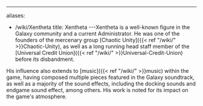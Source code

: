 ---
aliases:
- /wiki/Xentheta
title: Xentheta
---Xentheta is a well-known figure in the Galaxy community and a current Administrator. He was one of the founders of the mercenary group [Chaotic Unity]({{< ref "/wiki/" >}}Chaotic-Unity), as well as a long running head staff member of the [Universal Credit Union]({{< ref "/wiki/" >}}Universal-Credit-Union) before its disbandment.

His influence also extends to [music]({{< ref "/wiki/" >}}music) within the game, having composed multiple pieces featured in the Galaxy soundtrack, as well as a majority of the sound effects, including the docking sounds and endgame sound effect, among others. His work is noted for its impact on the game's atmosphere.